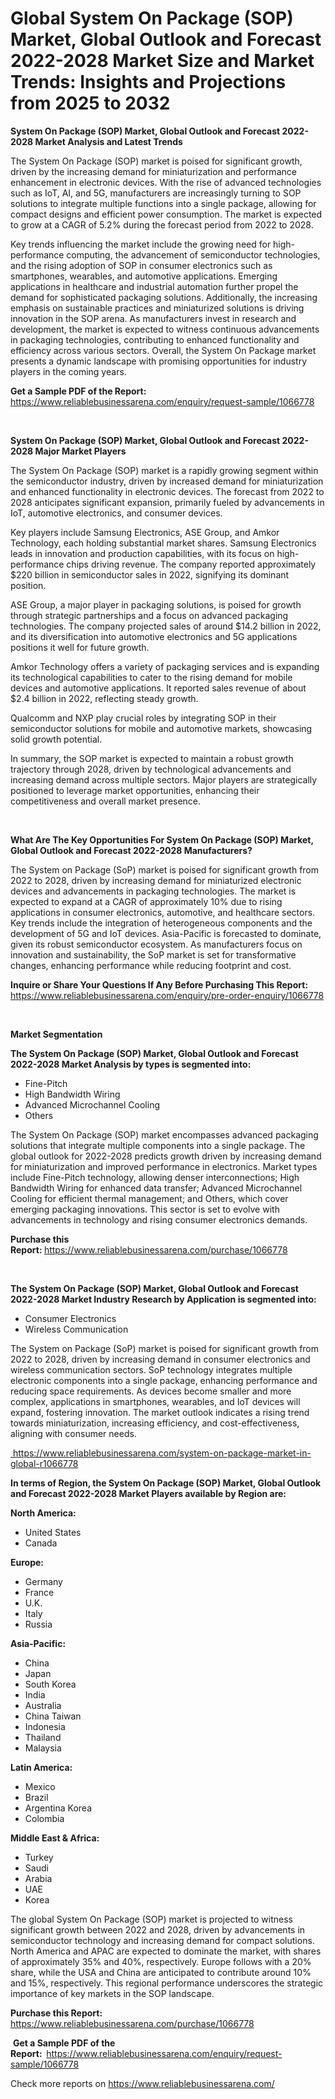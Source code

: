 <p><h1>Global System On Package (SOP) Market, Global Outlook and Forecast 2022-2028 Market Size and Market Trends: Insights and Projections from 2025 to 2032</h1></p><p><strong>System On Package (SOP) Market, Global Outlook and Forecast 2022-2028 Market Analysis and Latest Trends</strong></p>
<p><p>The System On Package (SOP) market is poised for significant growth, driven by the increasing demand for miniaturization and performance enhancement in electronic devices. With the rise of advanced technologies such as IoT, AI, and 5G, manufacturers are increasingly turning to SOP solutions to integrate multiple functions into a single package, allowing for compact designs and efficient power consumption. The market is expected to grow at a CAGR of 5.2% during the forecast period from 2022 to 2028.</p><p>Key trends influencing the market include the growing need for high-performance computing, the advancement of semiconductor technologies, and the rising adoption of SOP in consumer electronics such as smartphones, wearables, and automotive applications. Emerging applications in healthcare and industrial automation further propel the demand for sophisticated packaging solutions. Additionally, the increasing emphasis on sustainable practices and miniaturized solutions is driving innovation in the SOP arena. As manufacturers invest in research and development, the market is expected to witness continuous advancements in packaging technologies, contributing to enhanced functionality and efficiency across various sectors. Overall, the System On Package market presents a dynamic landscape with promising opportunities for industry players in the coming years.</p></p>
<p><strong>Get a Sample PDF of the Report:&nbsp;</strong> <a href="https://www.reliablebusinessarena.com/enquiry/request-sample/1066778?utm_campaign=2647&utm_medium=2&utm_source=Github&utm_content=ia&utm_term=21032025&utm_id=system-on-package-sop-market-global-outlook-and-forecast-2022-2028">https://www.reliablebusinessarena.com/enquiry/request-sample/1066778</a></p>
<p>&nbsp;</p>
<p><strong>System On Package (SOP) Market, Global Outlook and Forecast 2022-2028 Major Market Players</strong></p>
<p><p>The System On Package (SOP) market is a rapidly growing segment within the semiconductor industry, driven by increased demand for miniaturization and enhanced functionality in electronic devices. The forecast from 2022 to 2028 anticipates significant expansion, primarily fueled by advancements in IoT, automotive electronics, and consumer devices.</p><p>Key players include Samsung Electronics, ASE Group, and Amkor Technology, each holding substantial market shares. Samsung Electronics leads in innovation and production capabilities, with its focus on high-performance chips driving revenue. The company reported approximately $220 billion in semiconductor sales in 2022, signifying its dominant position. </p><p>ASE Group, a major player in packaging solutions, is poised for growth through strategic partnerships and a focus on advanced packaging technologies. The company projected sales of around $14.2 billion in 2022, and its diversification into automotive electronics and 5G applications positions it well for future growth.</p><p>Amkor Technology offers a variety of packaging services and is expanding its technological capabilities to cater to the rising demand for mobile devices and automotive applications. It reported sales revenue of about $2.4 billion in 2022, reflecting steady growth.</p><p>Qualcomm and NXP play crucial roles by integrating SOP in their semiconductor solutions for mobile and automotive markets, showcasing solid growth potential. </p><p>In summary, the SOP market is expected to maintain a robust growth trajectory through 2028, driven by technological advancements and increasing demand across multiple sectors. Major players are strategically positioned to leverage market opportunities, enhancing their competitiveness and overall market presence.</p></p>
<p>&nbsp;</p>
<p><strong>What Are The Key Opportunities For System On Package (SOP) Market, Global Outlook and Forecast 2022-2028 Manufacturers?</strong></p>
<p><p>The System on Package (SoP) market is poised for significant growth from 2022 to 2028, driven by increasing demand for miniaturized electronic devices and advancements in packaging technologies. The market is expected to expand at a CAGR of approximately 10% due to rising applications in consumer electronics, automotive, and healthcare sectors. Key trends include the integration of heterogeneous components and the development of 5G and IoT devices. Asia-Pacific is forecasted to dominate, given its robust semiconductor ecosystem. As manufacturers focus on innovation and sustainability, the SoP market is set for transformative changes, enhancing performance while reducing footprint and cost.</p></p>
<p><strong>Inquire or Share Your Questions If Any Before Purchasing This Report:</strong> <a href="https://www.reliablebusinessarena.com/enquiry/pre-order-enquiry/1066778?utm_campaign=2647&utm_medium=2&utm_source=Github&utm_content=ia&utm_term=21032025&utm_id=system-on-package-sop-market-global-outlook-and-forecast-2022-2028">https://www.reliablebusinessarena.com/enquiry/pre-order-enquiry/1066778</a></p>
<p>&nbsp;</p>
<p><strong>Market Segmentation</strong></p>
<p><strong>The System On Package (SOP) Market, Global Outlook and Forecast 2022-2028 Market Analysis by types is segmented into:</strong></p>
<p><ul><li>Fine-Pitch</li><li>High Bandwidth Wiring</li><li>Advanced Microchannel Cooling</li><li>Others</li></ul></p>
<p><p>The System On Package (SOP) market encompasses advanced packaging solutions that integrate multiple components into a single package. The global outlook for 2022-2028 predicts growth driven by increasing demand for miniaturization and improved performance in electronics. Market types include Fine-Pitch technology, allowing denser interconnections; High Bandwidth Wiring for enhanced data transfer; Advanced Microchannel Cooling for efficient thermal management; and Others, which cover emerging packaging innovations. This sector is set to evolve with advancements in technology and rising consumer electronics demands.</p></p>
<p><strong>Purchase this Report:&nbsp;</strong><a href="https://www.reliablebusinessarena.com/purchase/1066778?utm_campaign=2647&utm_medium=2&utm_source=Github&utm_content=ia&utm_term=21032025&utm_id=system-on-package-sop-market-global-outlook-and-forecast-2022-2028">https://www.reliablebusinessarena.com/purchase/1066778</a></p>
<p>&nbsp;</p>
<p><strong>The System On Package (SOP) Market, Global Outlook and Forecast 2022-2028 Market Industry Research by Application is segmented into:</strong></p>
<p><ul><li>Consumer Electronics</li><li>Wireless Communication</li></ul></p>
<p><p>The System on Package (SoP) market is poised for significant growth from 2022 to 2028, driven by increasing demand in consumer electronics and wireless communication sectors. SoP technology integrates multiple electronic components into a single package, enhancing performance and reducing space requirements. As devices become smaller and more complex, applications in smartphones, wearables, and IoT devices will expand, fostering innovation. The market outlook indicates a rising trend towards miniaturization, increasing efficiency, and cost-effectiveness, aligning with consumer needs.</p></p>
<p><a href="https://www.reliablebusinessarena.com/system-on-package-market-in-global-r1066778?utm_campaign=2647&utm_medium=2&utm_source=Github&utm_content=ia&utm_term=21032025&utm_id=system-on-package-sop-market-global-outlook-and-forecast-2022-2028">&nbsp;https://www.reliablebusinessarena.com/system-on-package-market-in-global-r1066778</a></p>
<p><strong>In terms of Region, the System On Package (SOP) Market, Global Outlook and Forecast 2022-2028 Market Players available by Region are:</strong></p>
<p>
    <p> <strong> North America: </strong>
        <ul>
            <li>United States</li>
            <li>Canada</li>
        </ul>
        </p> 
    <p> <strong> Europe: </strong>
        <ul>
            <li>Germany</li>
            <li>France</li>
            <li>U.K.</li>
            <li>Italy</li>
            <li>Russia</li>
        </ul>
        </p> 
    <p> <strong> Asia-Pacific: </strong>
        <ul>
            <li>China</li>
            <li>Japan</li>
            <li>South Korea</li>
            <li>India</li>
            <li>Australia</li>
            <li>China Taiwan</li>
            <li>Indonesia</li>
            <li>Thailand</li>
            <li>Malaysia</li>
        </ul>
        </p> 
    <p> <strong> Latin America: </strong>
        <ul>
            <li>Mexico</li>
            <li>Brazil</li>
            <li>Argentina Korea</li>
            <li>Colombia</li>
        </ul>
        </p> 
    <p> <strong> Middle East & Africa: </strong>
        <ul>
            <li>Turkey</li>
            <li>Saudi</li>
            <li>Arabia</li>
            <li>UAE</li>
            <li>Korea</li>
        </ul>
    </p>
    </p>
<p><p>The global System On Package (SOP) market is projected to witness significant growth between 2022 and 2028, driven by advancements in semiconductor technology and increasing demand for compact solutions. North America and APAC are expected to dominate the market, with shares of approximately 35% and 40%, respectively. Europe follows with a 20% share, while the USA and China are anticipated to contribute around 10% and 15%, respectively. This regional performance underscores the strategic importance of key markets in the SOP landscape.</p></p>
<p><strong>Purchase this Report: </strong><a href="https://www.reliablebusinessarena.com/purchase/1066778?utm_campaign=2647&utm_medium=2&utm_source=Github&utm_content=ia&utm_term=21032025&utm_id=system-on-package-sop-market-global-outlook-and-forecast-2022-2028">https://www.reliablebusinessarena.com/purchase/1066778</a></p>
<p>&nbsp;<strong>Get a Sample PDF of the Report:&nbsp;&nbsp;</strong><a href="https://www.reliablebusinessarena.com/enquiry/request-sample/1066778?utm_campaign=2647&utm_medium=2&utm_source=Github&utm_content=ia&utm_term=21032025&utm_id=system-on-package-sop-market-global-outlook-and-forecast-2022-2028">https://www.reliablebusinessarena.com/enquiry/request-sample/1066778</a></p>
<p><strong></strong></p>
<p>Check more reports on <a href="https://www.reliablebusinessarena.com/?utm_campaign=2647&utm_medium=2&utm_source=Github&utm_content=ia&utm_term=21032025&utm_id=system-on-package-sop-market-global-outlook-and-forecast-2022-2028">https://www.reliablebusinessarena.com/</a></p>
